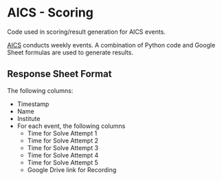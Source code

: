 # AICS - Scoring

Code used in scoring/result generation for AICS events.

[AICS](https://all-iiser-cubing-society.github.io/) conducts weekly events. A combination of Python code and Google Sheet formulas are used to generate results.


## Response Sheet Format

The following columns:

- Timestamp
- Name
- Institute
- For each event, the following columns
    - Time for Solve Attempt 1
    - Time for Solve Attempt 2
    - Time for Solve Attempt 3
    - Time for Solve Attempt 4
    - Time for Solve Attempt 5
    - Google Drive link for Recording

